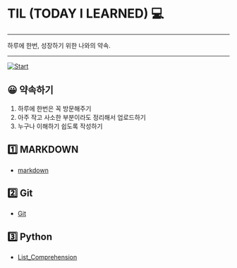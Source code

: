 # TIL (TODAY I LEARNED) :computer:

***

하루에 한번, 성장하기 위한 나와의 약속.

---

[![Start](https://img.shields.io/badge/version-2021.8.09-blue.svg)](./START)

## :grinning: 약속하기

1. 하루에 한번은 꼭 방문해주기
2. 아주 작고 사소한 부분이라도 정리해서 업로드하기
3. 누구나 이해하기 쉽도록 작성하기

## :one: MARKDOWN

- [markdown](./MARKDOWN/README.md)

## :two: Git

- [Git](./Git/README.md)

## :three: Python

- [List_Comprehension](./Python/List_Comprehension.md)
